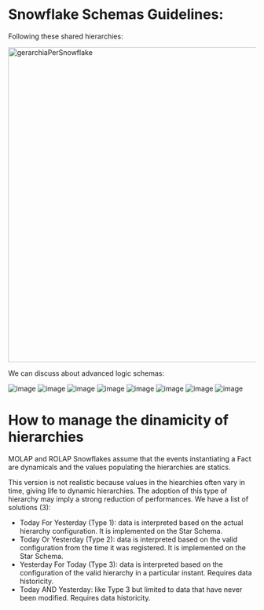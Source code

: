 # Snowflake Schemas Guidelines:
Following these shared hierarchies:

<img width="641" alt="gerarchiaPerSnowflake" src="https://github.com/edoltl/large-scale-data-management/assets/117369447/c919a2e6-3a12-4bb9-b132-fd79f307fcb9">

We can discuss about advanced logic schemas:

![image](https://github.com/edoltl/large-scale-data-management/assets/117369447/8d92dfdf-3f14-4f9a-8ec4-57bc3ad1670a)
![image](https://github.com/edoltl/large-scale-data-management/assets/117369447/18a56314-0918-4cb7-8d98-7d8e433c754a)
![image](https://github.com/edoltl/large-scale-data-management/assets/117369447/a640c370-781e-46da-ad89-9d3ee8f6a429)
![image](https://github.com/edoltl/large-scale-data-management/assets/117369447/e98caa52-9c7f-45e2-a98d-9e94489b8e5e)
![image](https://github.com/edoltl/large-scale-data-management/assets/117369447/cbd231e0-a658-4fd8-b803-fd5c89387d4f)
![image](https://github.com/edoltl/large-scale-data-management/assets/117369447/b9701a84-369e-4738-a20f-1ccb2aa6f003)
![image](https://github.com/edoltl/large-scale-data-management/assets/117369447/18a3f181-df9b-422f-acf1-f9dd853aeff7)
![image](https://github.com/edoltl/large-scale-data-management/assets/117369447/8369e782-0a89-4c09-8531-db477b66cb5a)

# How to manage the dinamicity of hierarchies
MOLAP and ROLAP Snowflakes assume that the events instantiating a Fact are dynamicals and the values populating the hierarchies are statics.

This version is not realistic because values in the hiearchies often vary in time, giving life to dynamic hierarchies. The adoption of this type of hierarchy may imply a strong reduction of performances. We have a list of solutions (3):
- Today For Yesterday (Type 1): data is interpreted based on the actual hierarchy configuration. It is implemented on the Star Schema.
- Today Or Yesterday (Type 2): data is interpreted based on the valid configuration from the time it was registered. It is implemented on the Star Schema.
- Yesterday For Today (Type 3): data is interpreted based on the configuration of the valid hierarchy in a particular instant. Requires data historicity.
- Today AND Yesterday: like Type 3 but limited to data that have never been modified. Requires data historicity.
